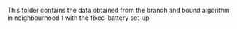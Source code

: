 This folder contains the data obtained from the branch and bound algorithm in neighbourhood 1 with the fixed-battery set-up
